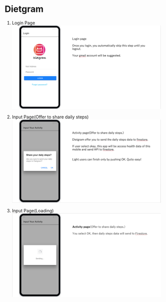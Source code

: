 # Dietgram


1. Login Page
![login](https://github.com/qwertytoki/Dietgram/blob/master/slides/LoginPage.png)


2. Input Page(Offer to share daily steps)
![alert](https://github.com/qwertytoki/Dietgram/blob/master/slides/InputPageAlert.png)

3. Input Page(Loading)
![loading](https://github.com/qwertytoki/Dietgram/blob/master/slides/InputPageLoading.png)